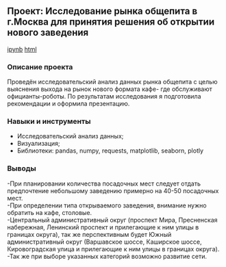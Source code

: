 ## Проект: Исследование рынка общепита в г.Москва для принятия решения об открытии нового заведения
[ipynb](https://github.com/moseevaevgeniya/-yandex_praktikum/blob/4c1f0b6bb2654d0cb161884c7267c808b8f5234e/8.%D0%98%D1%81%D1%81%D0%BB%D0%B5%D0%B4%D0%BE%D0%B2%D0%B0%D0%BD%D0%B8%D0%B5%20%D1%80%D1%8B%D0%BD%D0%BA%D0%B0%20%D0%BE%D0%B1%D1%89%D0%B5%D0%BF%D0%B8%D1%82%D0%B0%20%D0%B3.%D0%9C%D0%BE%D1%81%D0%BA%D0%B2%D1%8B/cafe_project.ipynb) [html](https://github.com/moseevaevgeniya/-yandex_praktikum/blob/4c1f0b6bb2654d0cb161884c7267c808b8f5234e/8.%D0%98%D1%81%D1%81%D0%BB%D0%B5%D0%B4%D0%BE%D0%B2%D0%B0%D0%BD%D0%B8%D0%B5%20%D1%80%D1%8B%D0%BD%D0%BA%D0%B0%20%D0%BE%D0%B1%D1%89%D0%B5%D0%BF%D0%B8%D1%82%D0%B0%20%D0%B3.%D0%9C%D0%BE%D1%81%D0%BA%D0%B2%D1%8B/cafe_project.html)
### Описание проекта
Проведён исследовательский анализ данных рынка общепита с целью выяснения выхода на рынок нового формата кафе- где обслуживают официанты-роботы. По результатам исследования я подготовила рекомендации и оформила презентацию.
### Навыки и инструменты 
- Исследовательский анализ данных;
- Визуализация;
- Библиотеки: pandas, numpy, requests, matplotlib, seaborn,  plotly
### Выводы
-При планировании количества посадочных мест следует отдать предпочтение небольшому заведению примерно на 40-50 посадочных мест.  
-При определении типа открываемого заведения, внимание нужно обратить на кафе, столовые.  
-Центральный административный округ (проспект Мира, Пресненская набережная, Ленинский проспект и прилегающие к ним улицы в границах округа), так же перспективным будет Южный административный округ (Варшавское шоссе, Каширское шоссе, Кировоградская улица и прилегающие к ним улицы в границах округа).  
-Так же при выборе указанных категорий возможно развитие сети.  
